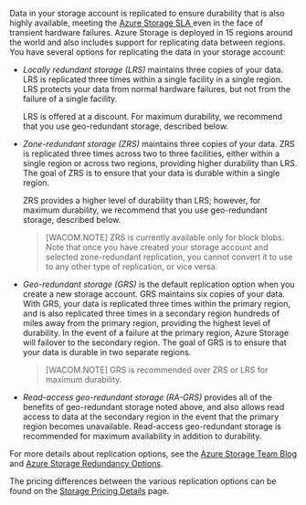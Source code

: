 Data in your storage account is replicated to ensure durability that is also highly available, meeting the [Azure Storage SLA ](/en-us/support/legal/sla/) even in the face of transient hardware failures. Azure Storage is deployed in 15 regions around the world and also includes support for replicating data between regions. You have several options for replicating the data in your storage account:

- *Locally redundant storage (LRS)* maintains three copies of your data. LRS is replicated three times within a single facility in a single region. LRS protects your data from normal hardware failures, but not from the failure of a single facility.

	LRS is offered at a discount. For maximum durability, we recommend that you use geo-redundant storage, described below.

- *Zone-redundant storage (ZRS)* maintains three copies of your data. ZRS is replicated three times across two to three facilities, either within a single region or across two regions, providing higher durability than LRS. The goal of ZRS is to ensure that your data is durable within a single region.
 
	ZRS provides a higher level of durability than LRS; however, for maximum durability, we recommend that you use geo-redundant storage, described below.

	> [WACOM.NOTE] ZRS is currently available only for block blobs. Note that once you have created your storage account and selected zone-redundant replication, you cannot convert it to use to any other type of replication, or vice versa.

- *Geo-redundant storage (GRS)* is the default replication option when you create a new storage account. GRS maintains six copies of your data. With GRS, your data is replicated three times within the primary region, and is also replicated three times in a secondary region hundreds of miles away from the primary region, providing the highest level of durability. In the event of a failure at the primary region, Azure Storage will failover to the secondary region. The goal of GRS is to ensure that your data is durable in two separate regions. 

	> [WACOM.NOTE] GRS is recommended over ZRS or LRS for maximum durability.

- *Read-access geo-redundant storage (RA-GRS)* provides all of the benefits of geo-redundant storage noted above, and also allows read access to data at the secondary region in the event that the primary region becomes unavailable. Read-access geo-redundant storage is recommended for maximum availability in addition to durability.  

For more details about replication options, see the [Azure Storage Team Blog](http://blogs.msdn.com/b/windowsazurestorage/) and [Azure Storage Redundancy Options](http://msdn.microsoft.com/en-us/library/azure/dn727290.aspx).
	
The pricing differences between the various replication options can be found on the [Storage Pricing Details](/en-us/pricing/details/storage/) page.
